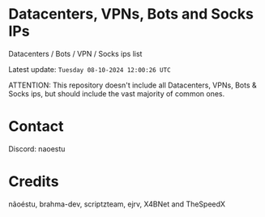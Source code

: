 # Datacenters, VPNs, Bots and Socks IPs
 
Datacenters / Bots / VPN / Socks ips list

Latest update: `Tuesday 08-10-2024 12:00:26 UTC` 

ATTENTION: This repository doesn't include all Datacenters, VPNs, Bots & Socks ips, 
but should include the vast majority of common ones.

# Contact
Discord: naoestu

# Credits
nãoéstu, brahma-dev, scriptzteam, ejrv, X4BNet and TheSpeedX
